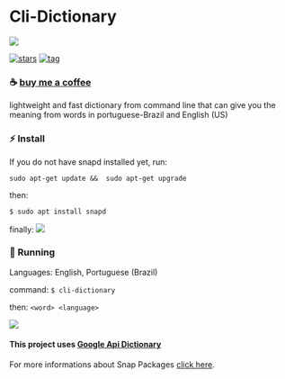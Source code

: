 # Cli-Dictionary

![](https://github.com/ropoko/cli-dictionary/blob/main/assets/icon.png)

[![stars](https://img.shields.io/github/stars/ropoko/cli-dictionary?style=flat-square)](https://github.com/ropoko/cli-dictionary/stargazers/)
[![tag](https://img.shields.io/github/tag/ropoko/cli-dictionary)](https://gitHub.com/ropoko/cli-dictionary/tags/)

### :coffee: [buy me a coffee](https://picpay.me/ropoko) 

lightweight and fast dictionary from command line that can give you the meaning from words in portuguese-Brazil and English (US)

### :zap: Install

If you do not have snapd installed yet, run: 

`sudo apt-get update &&  sudo apt-get upgrade`

then:

`$ sudo apt install snapd`

finally:
[![](https://snapcraft.io/static/images/badges/en/snap-store-black.svg)](https://snapcraft.io/cli-dictionary)

### :rocket: Running

Languages: English, Portuguese (Brazil)

command: `$ cli-dictionary`

then: `<word> <language>`

![](https://github.com/ropoko/cli-dictionary/blob/main/assets/demo.gif)

#### This project uses [Google Api Dictionary](https://github.com/meetDeveloper/googleDictionaryAPI)

For more informations about Snap Packages  [click here](https://snapcraft.io/docs).
